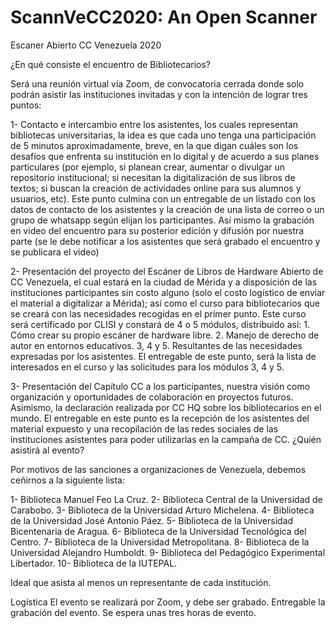 # ScannVeCC2020: An Open Scanner

Escaner Abierto CC Venezuela 2020

¿En qué consiste el encuentro de Bibliotecarios?

Será una reunión virtual vía Zoom, de convocatoria cerrada donde solo podrán asistir las instituciones invitadas y con la intención de lograr tres puntos:

1- Contacto e intercambio entre los asistentes, los cuales representan bibliotecas universitarias, la idea es que cada uno tenga una participación de 5 minutos aproximadamente, breve, en la que digan cuáles son los desafíos que enfrenta su institución en lo digital y de acuerdo a sus planes particulares (por ejemplo, si planean crear, aumentar o divulgar un repositorio institucional; si necesitan la digitalización de sus libros de textos; si buscan la creación de actividades online para sus alumnos y usuarios, etc). Este punto culmina con un entregable de un listado con los datos de contacto de los asistentes y la creación de una lista de correo o un grupo de whatsapp según elijan los participantes. Así mismo la grabación en video del encuentro para su posterior edición y difusión por nuestra parte (se le debe notificar a los asistentes que será grabado el encuentro y se publicara el video)

2- Presentación del proyecto del Escáner de Libros de Hardware Abierto de CC Venezuela, el cual estará en la ciudad de Mérida y a disposición de las instituciones participantes sin costo alguno (solo el costo logístico de enviar el material a digitalizar a Mérida); así como el curso para bibliotecarios que se creará con las necesidades recogidas en el primer punto. Este curso será certificado por CLISI y constará de 4 o 5 módulos, distribuido así: 1. Cómo crear su propio escáner de hardware libre. 2. Manejo de derecho de autor en entornos educativos. 3, 4 y 5. Resultantes de las necesidades expresadas por los asistentes. El entregable de este punto, será la lista de interesados en el curso y las solicitudes para los módulos 3, 4 y 5.

3- Presentación del Capítulo CC a los participantes, nuestra visión como organización y oportunidades de colaboración en proyectos futuros. Asimismo, la declaración realizada por CC HQ sobre los bibliotecarios en el mundo. El entregable en este punto es la recepción de los asistentes del material expuesto y una recopilación de las redes sociales de las instituciones asistentes para poder utilizarlas en la campaña de CC.
¿Quién asistirá al evento?

Por motivos de las sanciones a organizaciones de Venezuela, debemos ceñirnos a la siguiente lista:

1- Biblioteca Manuel Feo La Cruz.
2- Biblioteca Central de la Universidad de Carabobo.
3- Biblioteca de la Universidad Arturo Michelena.
4- Biblioteca de la Universidad José Antonio Páez.
5- Biblioteca de la Universidad Bicentenaria de Aragua.
6- Biblioteca de la Universidad Tecnológica del Centro.
7- Biblioteca de la Universidad Metropolitana.
8- Biblioteca de la Universidad Alejandro Humboldt.
9- Biblioteca del Pedagógico Experimental Libertador.
10- Biblioteca de la IUTEPAL.

Ideal que asista al menos un representante de cada institución.

Logística
El evento se realizará por Zoom, y debe ser grabado. Entregable la grabación del evento. Se espera unas tres horas de evento.
